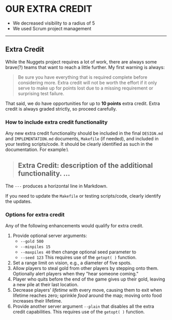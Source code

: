 #  OUR EXTRA CREDIT
* We decreased visibility to a radius of 5
* We used Scrum project management
---

## Extra Credit 

While the Nuggets project requires a lot of work, there are always some brave(?) teams that want to reach a little further. My first warning is always:

> Be sure you have everything that is required complete before considering more.  Extra credit will not be worth the effort if it only serve to make up for points lost due to a missing requirement or surprising test failure.

That said, we do have opportunities for up to **10 points** extra credit.  Extra credit is always graded strictly, so proceed carefully.

### How to include extra credit functionality 

Any new extra credit functionality should be included in the final `DESIGN.md` and `IMPLEMENTATION.md` documents, `Makefile` (if needed), and included in your testing scripts/code. It should be clearly identified as such in the documentation. For example:\

> **Extra Credit:**
> description of the additional functionality.
> ...
> ---

The `---` produces a horizontal line in Markdown.

If you need to update the `Makefile` or testing scripts/code, clearly identify the updates.

### Options for extra credit

Any of the following enhancements would qualify for extra credit.

1. Provide optional server arguments: 
	* `--gold 500`
	* `--minpiles 15`‌
	* `--maxpiles 40`
	then change optional seed parameter to 
	* `--seed 123`
This requires use of the `getopt( )` function.
2. Set a range limit on vision, e.g., a diameter of five spots.
2. Allow players to steal gold from other players by stepping onto them.  Optionally alert players when they "hear someone coming."
3. Player who quits before the end of the game gives up their gold, leaving a new pile at their last location.
4. Decrease players' *lifetime* with every move, causing them to exit when lifetime reaches zero; sprinkle *food* around the map; moving onto food increases their lifetime.
6. Provide another server argument `--plain` that disables all the extra credit capabilities. This requires use of the `getopt( )` function.
 






